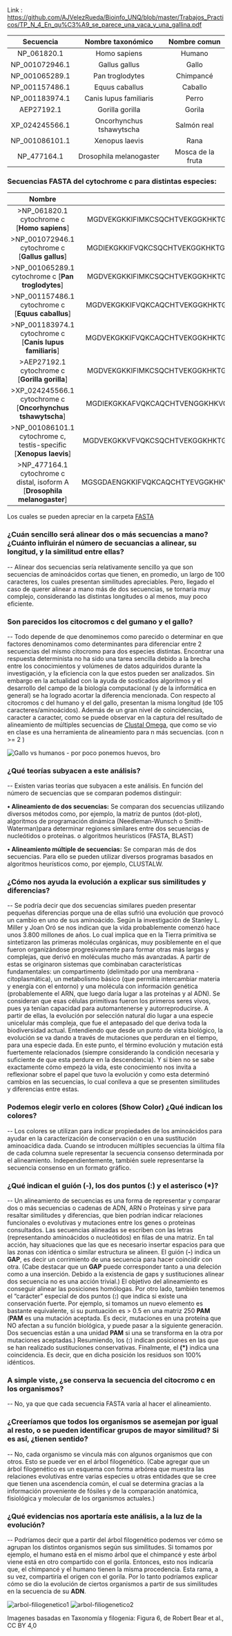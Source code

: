 Link :
https://github.com/AJVelezRueda/Bioinfo_UNQ/blob/master/Trabajos_Practicos/TP_N_4_En_qu%C3%A9_se_parece_una_vaca_y_una_gallina.pdf


| **Secuencia**      | **Nombre taxonómico**        | **Nombre comun** |
|:--------------:|:------------------------:|:-------------:|  
| NP_061820.1    | Homo sapiens             | Humano |
| NP_001072946.1 | Gallus gallus            | Gallo |
| NP_001065289.1 | Pan troglodytes			| Chimpancé |
| NP_001157486.1 | Equus caballus			| Caballo | 
| NP_001183974.1 | Canis lupus familiaris	| Perro |
| AEP27192.1   	 | Gorilla gorilla			| Gorila |
| XP_024245566.1 | Oncorhynchus tshawytscha	| Salmón real |
| NP_001086101.1 | Xenopus laevis			| Rana |
| NP_477164.1	 | Drosophila melanogaster	| Mosca de la fruta |


### Secuencias FASTA del cytochrome c para distintas especies:

| **Nombre**         | **Secuencia**                |
|:--------------:|:------------------------:|
| >NP_061820.1 cytochrome c [**Homo sapiens**]| MGDVEKGKKIFIMKCSQCHTVEKGGKHKTGPNLHGLFGRKTGQAPGYSYTAANKNKGIIWGEDTLMEYLENPKKYIPGTKMIFVGIKKKEERADLIAYLKKATNE|
| >NP_001072946.1 cytochrome c [**Gallus gallus**] | MGDIEKGKKIFVQKCSQCHTVEKGGKHKTGPNLHGLFGRKTGQAEGFSYTDANKNKGITWGEDTLMEYLENPKKYIPGTKMIFAGIKKKSERVDLIAYLKDATSK|
| >NP_001065289.1 cytochrome c [**Pan troglodytes**] | MGDVEKGKKIFIMKCSQCHTVEKGGKHKTGPNLHGLFGRKTGQAPGYSYTAANKNKGIIWGEDTLMEYLENPKKYIPGTKMIFVGIKKKEERADLIAYLKKATNE |
| >NP_001157486.1 cytochrome c [**Equus caballus**] | MGDVEKGKKIFVQKCAQCHTVEKGGKHKTGPNLHGLFGRKTGQAPGFSYTDANKNKGITWKEETLMEYLENPKKYIPGTKMIFAGIKKKTEREDLIAYLKKATNE |
| >NP_001183974.1 cytochrome c [**Canis lupus familiaris**] | MGDVEKGKKIFVQKCAQCHTVEKGGKHKTGPNLHGLFGRKTGQAPGFSYTDANKNKGITWGEETLMEYLENPKKYIPGTKMIFAGIKKTGERADLIAYLKKATKE |
| >AEP27192.1 cytochrome c [**Gorilla gorilla**] | MGDVEKGKKIFIMKCSQCHTVEKGGKHKTGPNLHGLFGRKTGQAPGYSYTAANKNKGIIWGEDTLMEYLENPKKYIPGTKMIFVGIKKKEERADLIAYLKKATNE |
| >XP_024245566.1 cytochrome c [**Oncorhynchus tshawytscha**] | MGDIEKGKKAFVQKCAQCHTVENGGKHKVGPNLWGLFGRKTGQAEGFSYTDANKAKGIVWDTDTLMTYLENPKKYIPGTKMIFAGIKKKGERADLIAYLKSATS |
| >NP_001086101.1 cytochrome c, testis-specific [**Xenopus laevis**] | MGDVEKGKKVFVQKCSQCHTVEKGGKHKTGPNLHGLFGRKTGQAEGFSYTDANKNKGIVWDEDTLMVYLENPKKYIPGTKMIFAGIKKKGERQDLIAYLKQSTSS |
| >NP_477164.1 cytochrome c distal, isoform A [**Drosophila melanogaster**] | MGSGDAENGKKIFVQKCAQCHTYEVGGKHKVGPNLGGVVGRKCGTAAGYKYTDANIKKGVTWTEGNLDEYLKDPKKYIPGTKMVFAGLKKAEERADLIAFLKSNK |

Los cuales se pueden apreciar en la carpeta [FASTA](https://github.com/pache0015/Bioinformatica-UNQ/tree/master/TP%20-%204/FASTA)

### ¿Cuán sencillo será alinear dos o más secuencias a mano? ¿Cuánto influirán el número de secuancias a alinear, su longitud, y la similitud entre ellas?

-- Alinear dos secuencias sería relativamente sencillo ya que son secuencias de aminoácidos cortas que tienen, en promedio, un largo de 100 caracteres, los cuales presentan similitudes apreciables. Pero, llegado el caso de querer alinear a mano más de dos secuencias, se tornaría muy complejo, considerando las distintas longitudes o al menos, muy poco eficiente.

### Son parecidos los citocromos c del gumano y el gallo?

-- Todo depende de que denominemos como parecido o determinar en que factores denominamos como determinantes para diferenciar entre 2 secuencias del mismo citocromo para dos especies distintas. Encontrar una respuesta determinista no ha sido una tarea sencilla debido a la brecha entre los conocimientos y volúmenes de datos adquiridos durante la investigación, y la eficiencia con la que estos pueden ser analizados. Sin embargo en la actualidad con la ayuda de sosticados algoritmos y el desarrollo del campo de la biología computacional (y de la informática en general) se ha logrado acortar la diferencia mencionada.
Con respecto al citocromos c del humano y el del gallo, presentan la misma longitud (de 105 caracteres/aminoácidos). Además de un gran nivel de coincidencias, caracter a caracter, como se puede observar en la captura del resultado de alineamiento de múltiples secuencias de [Clustal Omega](https://www.ebi.ac.uk/Tools/services/web/toolresult.ebi?jobId=clustalo-I20200525-071248-0602-89162796-p2m), que como se vio en clase es una herramienta de alineamiento para n más secuencias. (con n >= 2 )

![Gallo vs humanos - por poco ponemos huevos, bro](https://github.com/pache0015/Bioinformatica-UNQ/blob/master/TP%20-%204/img/gallovshumano.jpg)

### ¿Qué teorías subyacen a este análisis?



-- Existen varias teorías que subyacen a este análisis. En función del número de secuencias que se comparan podemos distinguir: 

**• Alineamiento de dos secuencias:** Se comparan dos secuencias utilizando diversos métodos como, por ejemplo, la matriz de puntos (dot-plot), algoritmos de programación dinámica (Needleman-Wunsch o Smith-Waterman)para determinar regiones similares entre dos secuencias de nucleótidos o proteínas. o algoritmos heurísticos (FASTA, BLAST)

**• Alineamiento múltiple de secuencias:** Se comparan más de dos secuencias. Para ello se pueden utilizar diversos programas basados en algoritmos heurísticos como, por ejemplo, CLUSTALW.


### ¿Cómo nos ayuda la evolución a explicar sus similitudes y diferencias?

-- Se podría decir que dos secuencias similares pueden presentar pequeñas diferencias porque una de ellas sufrió una evolución que provocó un cambio en uno de sus aminoácido.
Según la investigación de Stanley L. Miller y Joan Oró se nos indican que la vida probablemente comenzó hace unos 3.800 millones de años. Lo cual implica que en la Tierra primitiva se sintetizaron las primeras moléculas orgánicas, muy posiblemente en el  que fueron organizándose progresivamente para formar otras más largas y complejas, que derivó en moléculas mucho más avanzadas. A partir de estas se originaron sistemas que combinaban características fundamentales: un compartimento (delimitado por una membrana - citoplasmática), un metabolismo básico (que permitía intercambiar materia y energía con el entorno) y una molécula con información genética (probablemente el ARN, que luego daría lugar a las proteínas y al ADN). Se consideran que esas células primitivas fueron los primeros seres vivos, pues ya tenían capacidad para automantenerse y autorreproducirse. A partir de ellas, la evolución por selección natural dio lugar a una especie unicelular más compleja, que fue el antepasado del que deriva toda la biodiversidad actual. Entendiendo que desde un punto de vista biológico, la evolución se va dando a través de mutaciones que perduran en el tiempo, para una especie dada. En este punto, el término evolución y mutación está fuertemente relacionados (siempre considerando la condición necesaria y suficiente de que esta perdure en la descendencia). Y si bien no se sabe exactamente cómo empezó la vida, este conocimiento nos invita a reflexionar sobre el papel que tuvo la evolución y como esta determinó cambios en las secuencias, lo cual conlleva a que se presenten similitudes y diferencias entre estas.

### Podemos elegir verlo en colores (Show Color) ¿Qué indican los colores?

-- Los colores se utilizan para indicar propiedades de los aminoácidos para ayudar en la caracterización de conservación o en una sustitución aminoacídica dada. Cuando se introducen múltiples secuencias la última fila de cada columna suele representar la secuencia consenso determinada por el alineamiento. Independientemente, también suele representarse la secuencia consenso en un formato gráfico.

### ¿Qué indican el guión (-), los dos  puntos (:) y el asterisco (*)?

-- Un alineamiento de secuencias es una forma de representar y comparar dos o más secuencias o cadenas de ADN, ARN o Proteínas y sirve para resaltar similitudes y diferencias,  que bien podrían indicar relaciones funcionales o evolutivas y mutaciones entre los genes o proteínas consultados. Las secuencias alineadas se escriben con las letras (representando aminoácidos o nucleótidos) en filas de una  matriz. 
En tal acción, hay situaciones que las que es necesario insertar espacios para que las zonas con idéntica o similar estructura se alineen. El guión (**-**) indica un **GAP**, es decir un corrimiento de una secuencia para hacer coincidir con otra. (Cabe destacar que un **GAP** puede corresponder tanto a una deleción como a una inserción. Debido a la existencia de gaps y sustituciones alinear dos secuencia no es una acción trivial.) El objetivo del alineamiento es conseguir alinear las posiciones homólogas.
Por otro lado, también tenemos el “carácter” especial de dos puntos (**:**) que indica si existe una conservación fuerte. Por ejemplo, si tomamos un nuevo elemento es bastante equivalente, si su puntuación es > 0.5 en una matriz 250 **PAM** (**PAM** es una mutación aceptada. Es decir, mutaciones en una proteína que NO afectan a su función biológica, y puede pasar a la siguiente generación. Dos secuencias están a una unidad **PAM** si una se transforma en la otra por mutaciones aceptadas.) Resumiendo, los (**:**) indican posiciones en las que se han realizado sustituciones conservativas.
Finalmente, el **(*)** indica una coincidencia. Es decir, que en dicha posición los residuos son 100% idénticos.

### A simple viste, ¿se conserva la secuencia del citocromo c en los organismos?

-- No, ya que que cada secuencia FASTA varía al hacer el alineamiento. 

### ¿Creeríamos que todos los organismos se asemejan por igual al resto, o se pueden identificar grupos de mayor similitud? Si es así, ¿tienen sentido?

-- No, cada organismo se vincula más con algunos organismos que con otros. Esto se puede ver en el árbol filogenético. (Cabe agregar que un árbol filogenético es un esquema con forma arbórea que muestra las relaciones evolutivas entre varias especies u otras entidades que se cree que tienen una ascendencia común, el cual se determina gracias a la información proveniente de fósiles y de la comparación anatómica, fisiológica y molecular de los organismos actuales.)

### ¿Qué evidencias nos aportaría este análisis, a la luz de la evolución?

-- Podríamos decir que a partir del árbol filogenético podemos ver cómo se agrupan los distintos organismos según sus similitudes. Si tomamos por ejemplo, el humano está en el mismo árbol que el chimpancé y este árbol viene está en otro compartido con el gorila. Entonces, esto nos indicaría que, el chimpancé y el humano tienen la misma procedencia. Esta rama, a su vez, compartiría el origen con el gorila. Por lo tanto podríamos explicar cómo se dio la evolución de ciertos organismos a partir de sus similitudes en la secuencia de su **ADN**.

![arbol-filiogenetico1](https://cdn.kastatic.org/ka-perseus-images/211dc38a08cf29c0a48aac2cdba6dcec6c66e1e0.png)
![arbol-filiogenetico2](https://cdn.kastatic.org/ka-perseus-images/c9f825d9158442437ed9cf23310a7655366b7f35.png)

Imagenes basadas en Taxonomía y filogenia: Figura 6, de Robert Bear et al., CC BY 4,0


